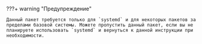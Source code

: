???+ warning "Предупреждение"

    Данный пакет требуется только для `systemd` и для некоторых пакетов за пределами базовой системы. Можете пропустить данный пакет, если вы не планируете использовать `systemd` и вернуться к данной инструкции при необходимости.
